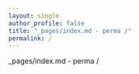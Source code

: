 ```yaml
---
layout: single
author_profile: false
title: "_pages/index.md - perma /"
permalink: /
---
```


_pages/index.md - perma /